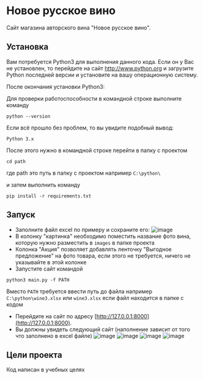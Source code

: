 # Новое русское вино

Сайт магазина авторского вина "Новое русское вино".

## Установка

Вам потребуется Python3 для выполнения данного кода. Если он у Вас не установлен, то перейдите на сайт http://www.python.org и загрузите Python последней версии и установите на вашу операционную систему.

После окончания установки Python3:

Для проверки работоспособности в командной строке выполните команду

```python --version```<br>

Если всё прошло без проблем, то вы увидите подобный вывод:

```Python 3.x```

После этого нужно в командной строкe перейти в папку с проектом 

```cd path```

где path это путь в папку с проектом например `C:\python\`

и затем выполнить команду <br>

```pip install -r requirements.txt```

## Запуск

- Заполните файл excel по примеру и сохраните его:
![image](https://user-images.githubusercontent.com/88648536/234756319-74f0603e-2f0b-4fb3-9db5-16ab62aac804.png)
- В колонку "картинка" необходимо поместить название фото вина, которую нужно разместить в `images` в папке проекта
- Колонка "Акция" позволяет добавлять ленточку "Выгодное предложение" на фото товара, если этого не требуется, ничего не указывайте в этой колонке
- Запустите сайт командой

```python3 main.py -f PATH```

Вместо `PATH` требуется ввести путь до файла например `C:\python\wine3.xlsx` или `wine3.xlsx` если файл находится в папке с кодом

- Перейдите на сайт по адресу [http://127.0.0.1:8000](http://127.0.0.1:8000).
- Вы должны увидеть следующий сайт (наполнение зависит от того что заполнено в excel файле)
![image](https://user-images.githubusercontent.com/88648536/234756527-7c4f66b7-22e3-45ba-b0c3-34542db23f0d.png)
![image](https://user-images.githubusercontent.com/88648536/234756562-2f2b1bc0-0f29-4d4e-87d1-cb02582f3518.png)
![image](https://user-images.githubusercontent.com/88648536/234756621-74e90519-e34e-478b-8fc2-bd769bad7f2b.png)
![image](https://user-images.githubusercontent.com/88648536/234756757-073aa75b-c857-4041-9a70-9206297f5fe4.png)


## Цели проекта

Код написан в учебных целях
